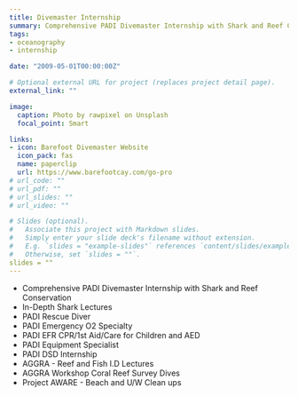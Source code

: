 ```yaml
---
title: Divemaster Internship
summary: Comprehensive PADI Divemaster Internship with Shark and Reef Conservation
tags:
- oceanography
- internship

date: "2009-05-01T00:00:00Z"

# Optional external URL for project (replaces project detail page).
external_link: ""

image:
  caption: Photo by rawpixel on Unsplash
  focal_point: Smart

links:
- icon: Barefoot Divemaster Website
  icon_pack: fas
  name: paperclip
  url: https://www.barefootcay.com/go-pro
# url_code: ""
# url_pdf: ""
# url_slides: ""
# url_video: ""

# Slides (optional).
#   Associate this project with Markdown slides.
#   Simply enter your slide deck's filename without extension.
#   E.g. `slides = "example-slides"` references `content/slides/example-slides.md`.
#   Otherwise, set `slides = ""`.
slides = ""
---
```


- Comprehensive PADI Divemaster Internship with Shark and Reef Conservation
- In-Depth Shark Lectures 
- PADI Rescue Diver
- PADI Emergency O2 Specialty
- PADI EFR CPR/1st Aid/Care for Children and AED
- PADI Equipment Specialist
- PADI DSD Internship
- AGGRA - Reef and Fish I.D Lectures 
- AGGRA Workshop Coral Reef Survey Dives 
- Project AWARE - Beach and U/W Clean ups





